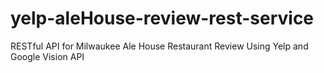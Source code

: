 # yelp-aleHouse-review-rest-service
RESTful API for Milwaukee Ale House Restaurant Review Using Yelp and Google Vision API
